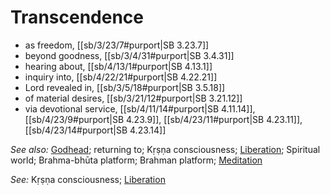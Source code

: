 # Transcendence

* as freedom, [[sb/3/23/7#purport|SB 3.23.7]]
* beyond goodness, [[sb/3/4/31#purport|SB 3.4.31]]
* hearing about, [[sb/4/13/1#purport|SB 4.13.1]]
* inquiry into, [[sb/4/22/21#purport|SB 4.22.21]]
* Lord revealed in, [[sb/3/5/18#purport|SB 3.5.18]]
* of material desires, [[sb/3/21/12#purport|SB 3.21.12]]
* via devotional service, [[sb/4/11/14#purport|SB 4.11.14]], [[sb/4/23/9#purport|SB 4.23.9]], [[sb/4/23/11#purport|SB 4.23.11]], [[sb/4/23/14#purport|SB 4.23.14]]

*See also:* [Godhead](entries/godhead.md); returning to; Kṛṣṇa consciousness; [Liberation](entries/liberation.md); Spiritual world; Brahma-bhūta platform; Brahman platform; [Meditation](entries/meditation.md)

*See:* Kṛṣṇa consciousness; [Liberation](entries/liberation.md)
